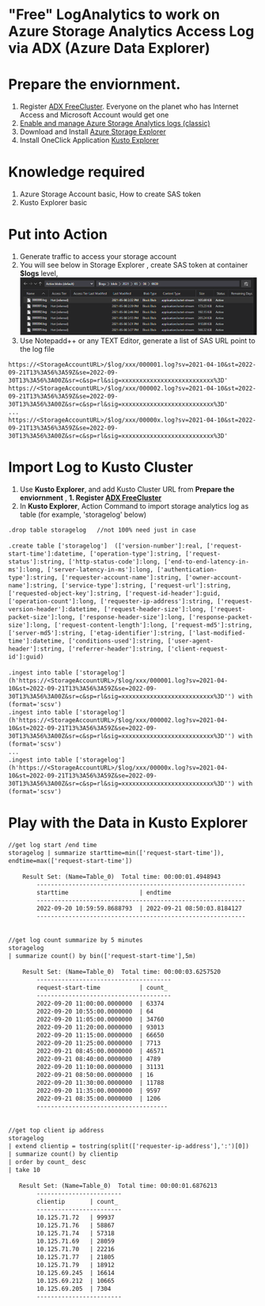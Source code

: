 # "Free" LogAnalytics to work on Azure Storage Analytics Access Log via ADX (Azure Data Explorer)

# Prepare the enviornment. 

1. Register [ADX FreeCluster](https://aka.ms/kustofree). Everyone on the planet who has Internet Access and Microsoft Account would get one
1. [Enable and manage Azure Storage Analytics logs (classic)](https://learn.microsoft.com/en-us/azure/storage/common/manage-storage-analytics-logs?tabs=azure-portal)
1. Download and Install [Azure Storage Explorer](https://azure.microsoft.com/en-us/products/storage/storage-explorer/)
1. Install OneClick Application [Kusto Explorer](https://aka.ms/ke)

# Knowledge required

1. Azure Storage Account basic, How to create SAS token
1. Kusto Explorer basic

# Put into Action

1. Generate traffic to access your storage account
1. You will see below in Storage Explorer , create SAS token at container **$logs** level, 
   ![Storage Explorer view logs](./.image/image1.png?raw=true)
1. Use Notepadd++ or any TEXT Editor, generate a list of SAS URL point to the log file
```
https://<StorageAccountURL>/$log/xxx/000001.log?sv=2021-04-10&st=2022-09-21T13%3A56%3A59Z&se=2022-09-30T13%3A56%3A00Z&sr=c&sp=rl&sig=xxxxxxxxxxxxxxxxxxxxxxxxxx%3D'
https://<StorageAccountURL>/$log/xxx/000002.log?sv=2021-04-10&st=2022-09-21T13%3A56%3A59Z&se=2022-09-30T13%3A56%3A00Z&sr=c&sp=rl&sig=xxxxxxxxxxxxxxxxxxxxxxxxxx%3D'
...
https://<StorageAccountURL>/$log/xxx/00000x.log?sv=2021-04-10&st=2022-09-21T13%3A56%3A59Z&se=2022-09-30T13%3A56%3A00Z&sr=c&sp=rl&sig=xxxxxxxxxxxxxxxxxxxxxxxxxx%3D'
```

# Import Log to Kusto Cluster

1. Use **Kusto Explorer**, and add Kusto Cluster URL from **Prepare the enviornment** , **1. Register [ADX FreeCluster](https://aka.ms/kustofree)** 
1. In **Kusto Explorer**, Action Command to import storage analytics log as table (for example, 'storagelog' below)

```
.drop table storagelog   //not 100% need just in case
 
.create table ['storagelog']  (['version-number']:real, ['request-start-time']:datetime, ['operation-type']:string, ['request-status']:string, ['http-status-code']:long, ['end-to-end-latency-in-ms']:long, ['server-latency-in-ms']:long, ['authentication-type']:string, ['requester-account-name']:string, ['owner-account-name']:string, ['service-type']:string, ['request-url']:string, ['requested-object-key']:string, ['request-id-header']:guid, ['operation-count']:long, ['requester-ip-address']:string, ['request-version-header']:datetime, ['request-header-size']:long, ['request-packet-size']:long, ['response-header-size']:long, ['response-packet-size']:long, ['request-content-length']:long, ['request-md5']:string, ['server-md5']:string, ['etag-identifier']:string, ['last-modified-time']:datetime, ['conditions-used']:string, ['user-agent-header']:string, ['referrer-header']:string, ['client-request-id']:guid)
 
.ingest into table ['storagelog'] (h'https://<StorageAccountURL>/$log/xxx/000001.log?sv=2021-04-10&st=2022-09-21T13%3A56%3A59Z&se=2022-09-30T13%3A56%3A00Z&sr=c&sp=rl&sig=xxxxxxxxxxxxxxxxxxxxxxxxxx%3D'') with (format='scsv')
.ingest into table ['storagelog'] (h'https://<StorageAccountURL>/$log/xxx/000002.log?sv=2021-04-10&st=2022-09-21T13%3A56%3A59Z&se=2022-09-30T13%3A56%3A00Z&sr=c&sp=rl&sig=xxxxxxxxxxxxxxxxxxxxxxxxxx%3D'') with (format='scsv')
...
.ingest into table ['storagelog'] (h'https://<StorageAccountURL>/$log/xxx/00000x.log?sv=2021-04-10&st=2022-09-21T13%3A56%3A59Z&se=2022-09-30T13%3A56%3A00Z&sr=c&sp=rl&sig=xxxxxxxxxxxxxxxxxxxxxxxxxx%3D'') with (format='scsv')
```

# Play with the Data in Kusto Explorer 

```
//get log start /end time
storagelog | summarize starttime=min(['request-start-time']), endtime=max(['request-start-time'])

    Result Set: (Name=Table_0)  Total time: 00:00:01.4948943
        -----------------------------------------------------------
        starttime                    | endtime
        -----------------------------------------------------------
        2022-09-20 10:59:59.8688793  | 2022-09-21 08:50:03.8184127
        -----------------------------------------------------------
    

//get log count summarize by 5 minutes
storagelog
| summarize count() by bin(['request-start-time'],5m) 

    Result Set: (Name=Table_0)  Total time: 00:00:03.6257520
        --------------------------------------
        request-start-time           | count_
        --------------------------------------
        2022-09-20 11:00:00.0000000  | 63374
        2022-09-20 10:55:00.0000000  | 64
        2022-09-20 11:05:00.0000000  | 34760
        2022-09-20 11:20:00.0000000  | 93013
        2022-09-20 11:15:00.0000000  | 66650
        2022-09-20 11:25:00.0000000  | 7713
        2022-09-21 08:45:00.0000000  | 46571
        2022-09-21 08:40:00.0000000  | 4789
        2022-09-20 11:10:00.0000000  | 31131
        2022-09-21 08:50:00.0000000  | 16
        2022-09-20 11:30:00.0000000  | 11788
        2022-09-20 11:35:00.0000000  | 9597
        2022-09-21 08:35:00.0000000  | 1206
        -------------------------------------


//get top client ip address
storagelog
| extend clientip = tostring(split(['requester-ip-address'],':')[0])
| summarize count() by clientip
| order by count_ desc 
| take 10

   Result Set: (Name=Table_0)  Total time: 00:00:01.6876213
        ------------------------
        clientip       | count_
        ------------------------
        10.125.71.72   | 99937
        10.125.71.76   | 58867
        10.125.71.74   | 57318
        10.125.71.69   | 28059
        10.125.71.70   | 22216
        10.125.71.77   | 21805
        10.125.71.79   | 18912
        10.125.69.245  | 16614
        10.125.69.212  | 10665
        10.125.69.205  | 7304
        ------------------------

```

